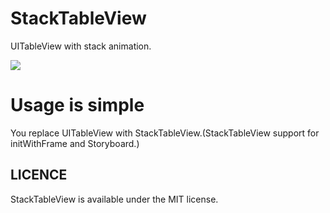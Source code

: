 # StackTableView
UITableView with stack animation.

![](https://github.com/noppefoxwolf/StackTableView/raw/master/sample.gif)

# Usage is simple
You replace UITableView with StackTableView.(StackTableView support for initWithFrame and Storyboard.)

## LICENCE
StackTableView is available under the MIT license.
